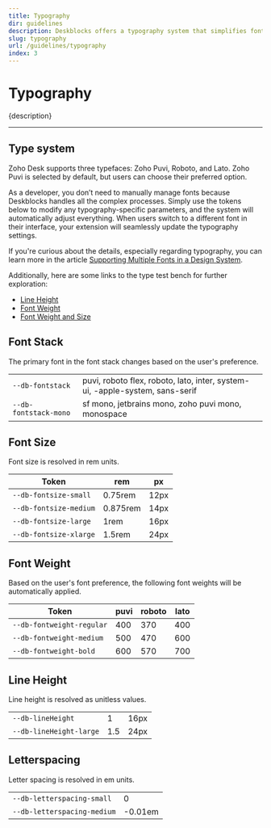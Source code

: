 ```yaml
---
title: Typography
dir: guidelines
description: Deskblocks offers a typography system that simplifies font management, allowing designers and developers to focus on features rather than font specifics.
slug: typography
url: /guidelines/typography
index: 3
---
```


<script>
  import Fig from "$lib/components/Fig.svelte";
  import Info from "$lib/components/Info.svelte";
</script>

# Typography

{description}

---

<Fig lightSrc="/assets/banner/type_light.png" darkSrc="/assets/banner/type_dark.png" height="420" dynamic />

## Type system

Zoho Desk supports three typefaces: Zoho Puvi, Roboto, and Lato. Zoho Puvi is selected by default, but users can choose their preferred option.

As a developer, you don’t need to manually manage fonts because Deskblocks handles all the complex processes. Simply use the tokens below to modify any typography-specific parameters, and the system will automatically adjust everything. When users switch to a different font in their interface, your extension will seamlessly update the typography settings.

<Info type="success" header="Typography Insights" maxWidth="47rem">

If you're curious about the details, especially regarding typography, you can learn more in the article [Supporting Multiple Fonts in a Design System](https://mohanvadivel.com/thoughts/working-with-multiple-fonts).

Additionally, here are some links to the type test bench for further exploration:
- [Line Height](/type-test/line-height.html)
- [Font Weight](/type-test/font-weight.html)
- [Font Weight and Size](/type-test/font-weight-size.html)

</Info>

## Font Stack

The primary font in the font stack changes based on the user's preference.

|                       |                                                                                        |
| --------------------- | -------------------------------------------------------------------------------------- |
| `--db-fontstack`      | puvi, roboto flex, roboto, lato, inter, system-ui, -apple-system, sans-serif |
| `--db-fontstack-mono` | sf mono, jetbrains mono, zoho puvi mono, monospace                               |

## Font Size

Font size is resolved in rem units.

| Token                  | rem      | px   |
| ---------------------- | -------- | ---- |
| `--db-fontsize-small`  | 0.75rem  | 12px |
| `--db-fontsize-medium` | 0.875rem | 14px |
| `--db-fontsize-large`  | 1rem     | 16px |
| `--db-fontsize-xlarge` | 1.5rem   | 24px |

## Font Weight

Based on the user's font preference, the following font weights will be automatically applied.

| Token                     | puvi | roboto | lato |
| ------------------------- | ---- | ------ | ---- |
| `--db-fontweight-regular` | 400  | 370    | 400  |
| `--db-fontweight-medium`  | 500  | 470    | 600  |
| `--db-fontweight-bold`    | 600  | 570    | 700  |

## Line Height

Line height is resolved as unitless values.

|                         |     |      |
| ----------------------- | --- | ---- |
| `--db-lineHeight`       | 1   | 16px |
| `--db-lineHeight-large` | 1.5 | 24px |

## Letterspacing

Letter spacing is resolved in em units.

|                             |         |
| --------------------------- | ------- |
| `--db-letterspacing-small`  | 0       |
| `--db-letterspacing-medium` | -0.01em |
